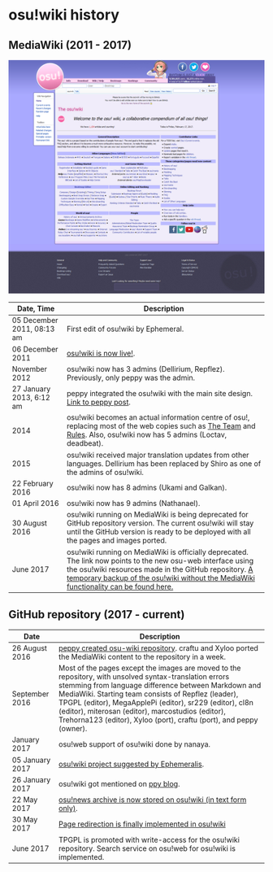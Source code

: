 # osu!wiki history

## MediaWiki (2011 - 2017)

![Full page screenshot of osu!wiki in MediaWiki, accurate as in 17 February 2017](./ow_MW.png "Full page screenshot of osu!wiki in MediaWiki, accurate as in 17 February 2017")

Date, Time | Description
---|---
05 December 2011, 08:13 am | First edit of osu!wiki by Ephemeral.
06 December 2011 | [osu!wiki is now live!](https://osu.ppy.sh/forum/t/68525).
November 2012 | osu!wiki now has 3 admins (Dellirium, Repflez). Previously, only peppy was the admin.
27 January 2013, 6:12 am | peppy integrated the osu!wiki with the main site design. [Link to peppy post](http://osu.ppy.sh/forum/t/68479/start=124).
2014 | osu!wiki becomes an actual information centre of osu!, replacing most of the web copies such as [The Team](/wiki/People/The_Team) and [Rules](/wiki/Rules). Also, osu!wiki now has 5 admins (Loctav, deadbeat).
2015 | osu!wiki received major translation updates from other languages. Dellirium has been replaced by Shiro as one of the admins of osu!wiki.
22 February 2016 | osu!wiki now has 8 admins (Ukami and Galkan).
01 April 2016 | osu!wiki now has 9 admins (Nathanael).
30 August 2016 | osu!wiki running on MediaWiki is being deprecated for GitHub repository version. The current osu!wiki will stay until the GitHub version is ready to be deployed with all the pages and images ported.
June 2017 | osu!wiki running on MediaWiki is officially deprecated. The link now points to the new osu-web interface using the osu!wiki resources made in the GitHub repository. [A temporary backup of the osu!wiki without the MediaWiki functionality can be found here.](https://osu.ppy.sh/old-wiki/Main_Page)

## GitHub repository (2017 - current)

Date | Description
---|---
26 August 2016 | [peppy created osu-wiki repository](https://github.com/ppy/osu-wiki/tree/3433cbeeda9303a470647cad1c338d43f4272a2e "osu-wiki repository"). craftu and Xyloo ported the MediaWiki content to the repository in a week.
September 2016| Most of the pages except the images are moved to the repository, with unsolved syntax-translation errors stemming from language difference between Markdown and MediaWiki. Starting team consists of Repflez (leader), TPGPL (editor), MegaApplePi (editor), sr229 (editor), cl8n (editor), miterosan (editor), marcostudios (editor), Trehorna123 (editor), Xyloo (port), craftu (port), and peppy (owner).
January 2017 | osu!web support of osu!wiki done by nanaya.
05 January 2017 | [osu!wiki project suggested by Ephemeralis](https://github.com/ppy/osu-wiki/projects/1 "osu!wiki 2017 project by Ephemeralis").
26 January 2017 | osu!wiki got mentioned on [ppy blog](http://pppy.tumblr.com/post/156390386433/2017-01-dev-meeting "ppy blog - 2017-01 DEV MEETING").
22 May 2017 | [osu!news archive is now stored on osu!wiki (in text form only)](https://github.com/ppy/osu-wiki/pull/252 "Initial commit of all tumblr news posts by peppy").
30 May 2017 | [Page redirection is finally implemented in osu!wiki](https://github.com/ppy/osu-web/pull/1144 "osu!wiki - redirects by MegaApplePi")
June 2017 | TPGPL is promoted with write-access for the osu!wiki repository. Search service on osu!web for osu!wiki is implemented.